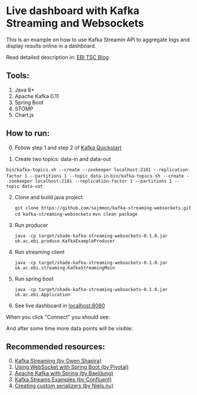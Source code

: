 # Live dashboard with Kafka Streaming and Websockets

This is an example on how to use Kafka Streamin API to aggregate logs and display results online in a dashboard. 

Read detailed description in:  [EBI TSC Blog](http://www.ebi.ac.uk/about/technology)

Tools:
-------------------

1. Java 8+
2. Apache Kafka 0.11
3. Spring Boot
4. STOMP 
5. Chart.js

How to run:
--------

0. Follow step 1 and step 2 of [Kafka Quickstart](https://kafka.apache.org/quickstart) 

1. Create two topics: data-in and data-out

  `bin/kafka-topics.sh --create --zookeeper localhost:2181 --replication-factor 1 --partitions 1 --topic data-in`
  `bin/kafka-topics.sh --create --zookeeper localhost:2181 --replication-factor 1 --partitions 1 --topic data-out`

2. Clone and build java project
    
   `git clone https://github.com/sajmmon/kafka-streaming-websockets.git`
   `cd kafka-streaming-websockets`
   `mvn clean package`

3. Run producer

   `java -cp target/shade-kafka-streaming-websockets-0.1.0.jar uk.ac.ebi.produce.KafkaExampleProducer`
   
4. Run streaming client

   `java -cp target/shade-kafka-streaming-websockets-0.1.0.jar uk.ac.ebi.streaming.KafkaStreamingMain`
   
5. Run spring boot

   `java -cp target/shade-kafka-streaming-websockets-0.1.0.jar uk.ac.ebi.Application`

6. See live dashboard in [localhost:8080](http://localhost:8080)

When you click "Connect" you should see:


And after some time more data points will be visible:


Recommended resources:
----------------------

0. [Kafka Streaming (by Gwen Shapira)](https://github.com/gwenshap/kafka-streams-stockstats)
1. [Using WebSocket with Spring Boot (by Pivotal)](https://spring.io/guides/gs/messaging-stomp-websocket/)
1. [Apache Kafka with Spring (by Baeldung)](http://www.baeldung.com/spring-kafka)
1. [Kafka Streams Examples (by Confluent)](https://github.com/confluentinc/examples/tree/3.3.0-post/kafka-streams)
2. [Creating custom serializers (by Niels.nu)](http://niels.nu/blog/2016/kafka-custom-serializers.html)